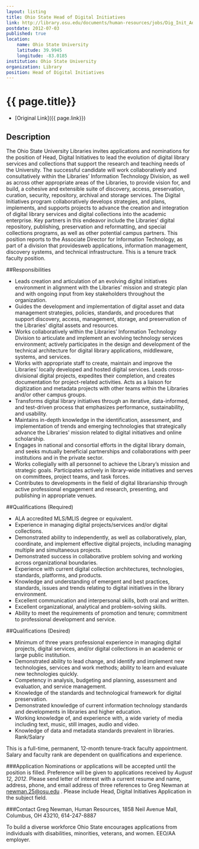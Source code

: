 ```yaml
---
layout: listing
title: Ohio State Head of Digital Initiatives
link: http://library.osu.edu/documents/human-resources/jobs/Dig_Init_Ad.pdf
postdate: 2012-07-03
published: true
location:
	name: Ohio State University
	latitude: 39.9945
	longitude: -83.0185
institution: Ohio State University
organization: Library
position: Head of Digital Initiatives
---
```



# {{ page.title}}

* [Original Link]({{ page.link}})


## Description

The Ohio State University Libraries invites applications and nominations for the position of Head, Digital Initiatives to lead the evolution of digital library services and collections that support the research and teaching needs of the University.  The successful candidate will work collaboratively and consultatively within the Libraries’ Information Technology Division, as well as across other appropriate areas of the Libraries, to provide vision for, and build, a cohesive and extensible suite of discovery, access, preservation, curation, security, repository, archival and storage services.  The Digital Initiatives program collaboratively develops strategies, and plans, implements, and supports projects to advance the creation and integration of digital library services and digital collections into the academic enterprise.  Key partners in this endeavor include the Libraries’ digital repository, publishing, preservation and reformatting, and special collections programs, as well as other potential campus partners.  This position reports to the Associate Director for Information Technology,  as part of a division that providesweb applications, information management, discovery systems, and technical infrastructure.  This is a tenure track faculty position.

##Responsibilities
* Leads creation and articulation of an evolving digital initiatives environment in alignment with the 
Libraries’ mission and strategic plan and with ongoing input from key stakeholders throughout the 
organization.
* Guides the development and implementation of digital asset and data management strategies, 
policies, standards, and procedures that support discovery, access, management, storage, and 
preservation of the Libraries' digital assets and resources.
* Works collaboratively within the Libraries’ Information Technology Division to articulate and 
implement an evolving technology services environment; actively participates in the design and 
development of the technical architecture for digital library applications, middleware, systems, and 
services.
* Works with appropriate staff to create, maintain and improve the Libraries’ locally developed and 
hosted digital services. Leads cross-divisional digital projects, expedites their completion, and 
creates documentation for project-related activities. Acts as a liaison for digitization and metadata 
projects with other teams within the Libraries and/or other campus groups.
* Transforms digital library initiatives through an iterative, data-informed, and test-driven process that 
emphasizes performance, sustainability, and usability.
* Maintains in-depth knowledge in the identification, assessment, and implementation of trends and 
emerging technologies that strategically advance the Libraries' mission related to digital initiatives 
and online scholarship. 
* Engages in national and consortial efforts in the digital library domain, and seeks mutually beneficial 
partnerships and collaborations with peer institutions and in the private sector.
* Works collegially with all personnel to achieve the Library’s mission and strategic goals.  Participates
actively in library-wide initiatives and serves on committees, project teams, and task forces.  
* Contributes to developments in the field of digital librarianship through active professional 
engagement and research, presenting, and publishing in appropriate venues.  

##Qualifications (Required)
* ALA accredited MLS/MLIS degree or equivalent.
* Experience in managing digital projects/services and/or digital collections.
* Demonstrated ability to independently, as well as collaboratively, plan, coordinate, and implement 
effective digital projects, including managing multiple and simultaneous projects.
* Demonstrated success in collaborative problem solving and working across organizational boundaries.  
* Experience with current digital collection architectures, technologies, standards, platforms, and 
products. 
* Knowledge and understanding of emergent and best practices, standards, issues and trends relating to 
digital initiatives in the library environment.
* Excellent communication and interpersonal skills, both oral and written. 
* Excellent organizational, analytical and problem-solving skills.
* Ability to meet the requirements of promotion and tenure; commitment to professional development 
and service.

##Qualifications (Desired)
* Minimum of three years professional experience in managing digital projects, digital services, and/or 
digital collections in an academic or large public institution.
* Demonstrated ability to lead change, and identify and implement new technologies, services and work 
methods; ability to learn and evaluate new technologies quickly.
* Competency in analysis, budgeting and planning, assessment and evaluation, and service management.
* Knowledge of the standards and technological framework for digital preservation.
* Demonstrated knowledge of current information technology standards and developments in libraries 
and higher education.
* Working knowledge of, and experience with, a wide variety of media including text, music, still images, 
audio and video.
* Knowledge of data and metadata standards prevalent in libraries. 
Rank/Salary


This is a full-time, permanent, 12-month tenure-track faculty appointment. Salary and faculty rank are 
dependent on qualifications and experience.

###Application 
Nominations or applications will be accepted until the position is filled. Preference will be given to 
applications received by *August 12, 2012*. Please send letter of interest with a current resume and name, 
address, phone, and email address of three references to Greg Newman at <newman.25@osu.edu> . Please 
include Head, Digital Initiatives Application in the subject field. 

###Contact 
Greg Newman, Human Resources, 1858 Neil Avenue Mall, Columbus, OH 43210, 614-247-8887 

To build a diverse workforce Ohio State encourages applications from
individuals with disabilities, minorities, veterans, and women. EEO/AA employer.

